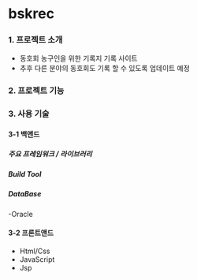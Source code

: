 # bskrec
### 1. 프로젝트 소개
- 동호회 농구인을 위한 기록지 기록 사이트
- 추후 다른 분야의 동호회도 기록 할 수 있도록 업데이트 예정

### 2. 프로젝트 기능

### 3. 사용 기술

#### 3-1 백앤드

##### 주요 프레임워크 / 라이브러리

##### Build Tool

##### DataBase
-Oracle 

#### 3-2 프론트앤드
- Html/Css
- JavaScript
- Jsp